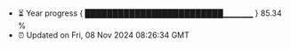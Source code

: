 - ⏳ Year progress { █████████████████████████▁▁▁▁▁ } 85.34 %
- ⏰ Updated on Fri, 08 Nov 2024 08:26:34 GMT

